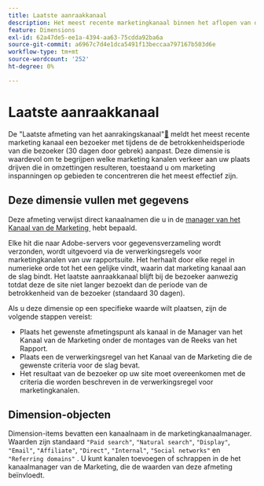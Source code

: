 ```yaml
---
title: Laatste aanraakkanaal
description: Het meest recente marketingkanaal binnen het aflopen van de betrokkenheid van de bezoeker.
feature: Dimensions
exl-id: 62a47de5-ee1a-4394-aa63-75cdda92ba6a
source-git-commit: a6967c7d4e1dca5491f13beccaa797167b503d6e
workflow-type: tm+mt
source-wordcount: '252'
ht-degree: 0%

---
```


# Laatste aanraakkanaal

De &quot;Laatste afmeting van het aanrakingskanaal&quot;[&#128279;](overview.md) meldt het meest recente marketing kanaal een bezoeker met tijdens de de betrokkenheidsperiode van die bezoeker (30 dagen door gebrek) aanpast. Deze dimensie is waardevol om te begrijpen welke marketing kanalen verkeer aan uw plaats drijven die in omzettingen resulteren, toestaand u om marketing inspanningen op gebieden te concentreren die het meest effectief zijn.

## Deze dimensie vullen met gegevens

Deze afmeting verwijst direct kanaalnamen die u in de [&#x200B; manager van het Kanaal van de Marketing &#x200B;](/help/admin/tools/manage-rs/edit-settings/marketing-channels/c-channels.md) hebt bepaald.

Elke hit die naar Adobe-servers voor gegevensverzameling wordt verzonden, wordt uitgevoerd via de verwerkingsregels voor marketingkanalen van uw rapportsuite. Het herhaalt door elke regel in numerieke orde tot het een gelijke vindt, waarin dat marketing kanaal aan de slag bindt. Het laatste aanraakkanaal blijft bij de bezoeker aanwezig totdat deze de site niet langer bezoekt dan de periode van de betrokkenheid van de bezoeker (standaard 30 dagen).

Als u deze dimensie op een specifieke waarde wilt plaatsen, zijn de volgende stappen vereist:

* Plaats het gewenste afmetingspunt als kanaal in de Manager van het Kanaal van de Marketing onder de montages van de Reeks van het Rapport.
* Plaats een de verwerkingsregel van het Kanaal van de Marketing die de gewenste criteria voor de slag bevat.
* Het resultaat van de bezoeker op uw site moet overeenkomen met de criteria die worden beschreven in de verwerkingsregel voor marketingkanalen.

## Dimension-objecten

Dimension-items bevatten een kanaalnaam in de marketingkanaalmanager. Waarden zijn standaard `"Paid search"`, `"Natural search"`, `"Display"`, `"Email"`, `"Affiliate"`, `"Direct"`, `"Internal"`, `"Social networks"` en `"Referring domains"` . U kunt kanalen toevoegen of schrappen in de het kanaalmanager van de Marketing, die de waarden van deze afmeting beïnvloedt.
